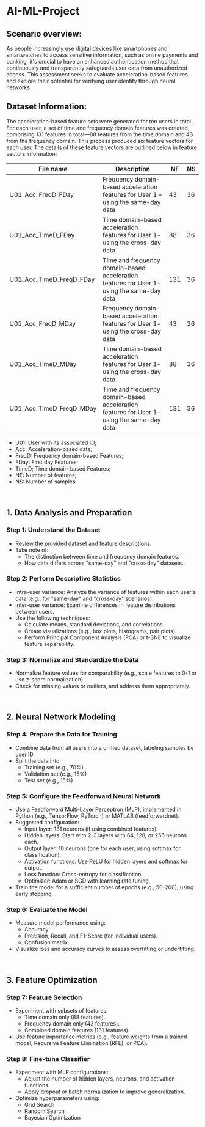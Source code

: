 # AI-ML-Project

## Scenario overview: 

As people increasingly use digital devices like smartphones and smartwatches to access sensitive information, such as online payments and banking, it's crucial to have an enhanced authentication method that continuously and transparently safeguards user data from unauthorized access. This assessment seeks to evaluate acceleration-based features and explore their potential for verifying user identity through neural networks.

## Dataset Information: 

The acceleration-based feature sets were generated for ten users in total. For each user, a set of time and frequency domain features was created, comprising 131 features in total—88 features from the time domain and 43 from the frequency domain. This process produced six feature vectors for each user. The 
details of these feature vectors are outlined below in  feature vectors information: 


|  File name                 |     Description                                                                                |   NF    |   NS   |
|  ------------------------- |    -----------------------------------------------------------------------------------------   |  -----  |  ----  |
|  U01_Acc_FreqD_FDay        |    Frequency domain-based acceleration features for User 1 – using the same-day data           |   43    |   36   |
|  U01_Acc_TimeD_FDay        |    Time domain-based acceleration features for User 1- using the cross-day data                |   88    |   36   |
|  U01_Acc_TimeD_FreqD_FDay  |    Time and frequency domain-based acceleration features for User 1- using the same-day data   |   131   |   36   |    
|  U01_Acc_FreqD_MDay        |    Frequency domain-based acceleration features for User 1- using the cross-day data           |   43    |   36   |
|  U01_Acc_TimeD_MDay        |    Time domain-based acceleration features for User 1- using the cross-day data                |   88    |   36   |
|  U01_Acc_TimeD_FreqD_MDay  |    Time and frequency domain-based acceleration features for User 1- using the same-day data   |   131   |   36   |

- U01: User with its associated ID; 
- Acc: Acceleration-based data; 
- FreqD: Frequency domain-based Features;  
- FDay: First day Features; 
- TimeD; Time domain-based Features; 
- NF: Number of features; 
- NS: Number of samples

<br>

## 1. Data Analysis and Preparation

### Step 1: Understand the Dataset
- Review the provided dataset and feature descriptions.
- Take note of:
  - The distinction between time and frequency domain features.
  - How data differs across "same-day" and "cross-day" datasets.

### Step 2: Perform Descriptive Statistics
- Intra-user variance: Analyze the variance of features within each user's data (e.g., for "same-day" and "cross-day" scenarios).
- Inter-user variance: Examine differences in feature distributions between users.
- Use the following techniques:
  - Calculate means, standard deviations, and correlations.
  - Create visualizations (e.g., box plots, histograms, pair plots).
  - Perform Principal Component Analysis (PCA) or t-SNE to visualize feature separability.

### Step 3: Normalize and Standardize the Data
- Normalize feature values for comparability (e.g., scale features to 0-1 or use z-score normalization).
- Check for missing values or outliers, and address them appropriately.

<br>

## 2. Neural Network Modeling

### Step 4: Prepare the Data for Training
- Combine data from all users into a unified dataset, labeling samples by user ID.
- Split the data into:
  - Training set (e.g., 70%)
  - Validation set (e.g., 15%)
  - Test set (e.g., 15%)

### Step 5: Configure the Feedforward Neural Network
- Use a Feedforward Multi-Layer Perceptron (MLP), implemented in Python (e.g., TensorFlow, PyTorch) or MATLAB (feedforwardnet).
- Suggested configuration:
  - Input layer: 131 neurons (if using combined features).
  - Hidden layers: Start with 2-3 layers with 64, 128, or 256 neurons each.
  - Output layer: 10 neurons (one for each user, using softmax for classification).
  - Activation functions: Use ReLU for hidden layers and softmax for output.
  - Loss function: Cross-entropy for classification.
  - Optimizer: Adam or SGD with learning rate tuning.
- Train the model for a sufficient number of epochs (e.g., 50-200), using early stopping.

### Step 6: Evaluate the Model
- Measure model performance using:
  - Accuracy
  - Precision, Recall, and F1-Score (for individual users).
  - Confusion matrix.
- Visualize loss and accuracy curves to assess overfitting or underfitting.

<br>

## 3. Feature Optimization

### Step 7: Feature Selection
- Experiment with subsets of features:
  - Time domain only (88 features).
  - Frequency domain only (43 features).
  - Combined domain features (131 features).
- Use feature importance metrics (e.g., feature weights from a trained model, Recursive Feature Elimination (RFE), or PCA).

### Step 8: Fine-tune Classifier
- Experiment with MLP configurations:
  - Adjust the number of hidden layers, neurons, and activation functions.
  - Apply dropout or batch normalization to improve generalization.
- Optimize hyperparameters using:
  - Grid Search
  - Random Search
  - Bayesian Optimization
